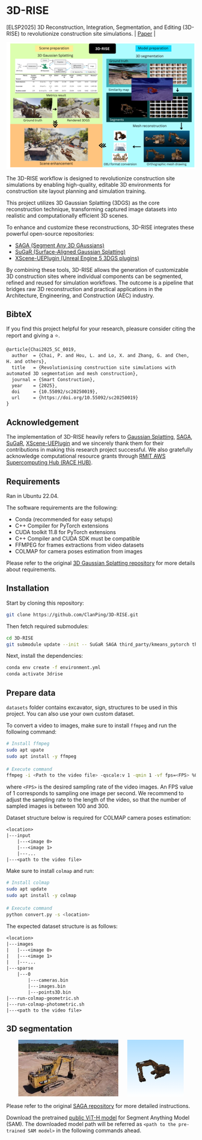 # 3D-RISE
[ELSP2025] 3D Reconstruction, Integration, Segmentation, and Editing (3D-RISE) to revolutionize construction site simulations.
| [Paper](https://www.elspub.com/papers/j/1893818303650844672) |

<p align="center">
<img src="assets/graphical_abstract.png" alt="Workflow Overview" width="700"/>
</p>

The 3D-RISE workflow is designed to revolutionize construction site simulations by enabling high-quality, editable 3D environments for construction site layout planning and simulation training.

This project utilizes 3D Gaussian Splatting (3DGS) as the core reconstruction technique, transforming captured image datasets into realistic and computationally efficient 3D scenes.

To enhance and customize these reconstructions, 3D-RISE integrates these powerful open-source repositories:

- [SAGA (Segment Any 3D GAussians)](https://github.com/Jumpat/SegAnyGAussians)
- [SuGaR (Surface-Aligned Gaussian Splatting)](https://github.com/Anttwo/SuGaR/tree/main?tab=readme-ov-file)
- [XScene-UEPlugin (Unreal Engine 5 3DGS plugins)](https://github.com/xverse-engine/XScene-UEPlugin)

By combining these tools, 3D-RISE allows the generation of customizable 3D construction sites where individual components can be segmented, refined and reused for simulation workflows. The outcome is a pipeline that bridges raw 3D reconstruction and practical applications in the Architecture, Engineering, and Construction (AEC) industry.

## BibteX

If you find this project helpful for your research, pleasure consider citing the report and giving a ⭐.
```
@article{Chai2025_SC_0019,
  author  = {Chai, P. and Hou, L. and Lo, X. and Zhang, G. and Chen, H. and others},
  title   = {Revolutionising construction site simulations with automated 3D segmentation and mesh construction},
  journal = {Smart Construction},
  year    = {2025},
  doi     = {10.55092/sc20250019},
  url     = {https://doi.org/10.55092/sc20250019}
}
```

## Acknowledgement

The implementation of 3D-RISE heavily refers to [Gaussian Splatting](https://github.com/graphdeco-inria/gaussian-splatting), [SAGA](https://github.com/Jumpat/SegAnyGAussians), [SuGaR](https://github.com/Anttwo/SuGaR), [XScene-UEPlugin](https://github.com/xverse-engine/XScene-UEPlugin) and we sincerely thank them for their contributions in making this research project successful. We also gratefully acknowledge computational resource grants through [RMIT AWS Supercomputing Hub (RACE HUB)](https://www.rmit.edu.au/partner/hubs/race).

## Requirements

Ran in Ubuntu 22.04.

The software requirements are the following:

- Conda (recommended for easy setups)
- C++ Compiler for PyTorch extensions
- CUDA toolkit 11.8 for PyTorch extensions
- C++ Compiler and CUDA SDK must be compatible
- FFMPEG for frames extractions from video datasets
- COLMAP for camera poses estimation from images

Please refer to the original [3D Gaussian Splatting repository](https://github.com/graphdeco-inria/gaussian-splatting) for more details about requirements.

## Installation

Start by cloning this repository:
```bash
git clone https://github.com/ClanPing/3D-RISE.git
```

Then fetch required submodules:
```bash
cd 3D-RISE
git submodule update --init -- SuGaR SAGA third_party/kmeans_pytorch third_party/segment-anything
```

Next, install the dependencies:
```bash
conda env create -f environment.yml
conda activate 3drise
```

## Prepare data

`datasets` folder contains excavator, sign, structures to be used in this project. You can also use your own custom dataset.

To convert a video to images, make sure to install `ffmpeg` and run the following command:
```bash
# Install ffmpeg
sudo apt upate
sudo apt install -y ffmpeg

# Execute command
ffmpeg -i <Path to the video file> -qscale:v 1 -qmin 1 -vf fps=<FPS> %04d.jpg
```
where `<FPS>` is the desired sampling rate of the video images. An FPS value of 1 corresponds to sampling one image per second. We recommend to adjust the sampling rate to the length of the video, so that the number of sampled images is between 100 and 300.

Dataset structure below is required for COLMAP camera poses estimation:
```
<location>
|---input
	|---<image 0>
	|---<image 1>
	|---...
|---<path to the video file>
```

Make sure to install `colmap` and run:
```bash
# Install colmap
sudo apt update
sudo apt install -y colmap

# Execute command
python convert.py -s <location>
```

The expected dataset structure is as follows:
```
<location>
|---images
|   |---<image 0>
|   |---<image 1>
|   |---...
|---sparse
    |---0
        |---cameras.bin
        |---images.bin
        |---points3D.bin
|---run-colmap-geometric.sh
|---run-colmap-photometric.sh
|---<path to the video file>
```

## 3D segmentation

<p align="center">
  <img src="assets/excavator.jpg" height="150" alt="excavator JPG">
  &nbsp;&nbsp;&nbsp;&nbsp;
  <img src="assets/excavator.gif" height="150" alt="excavator OBJ">
</p>

Please refer to the original [SAGA repository](https://github.com/Jumpat/SegAnyGAussians) for more detailed instructions.

Download the pretrained [public ViT-H model](https://dl.fbaipublicfiles.com/segment_anything/sam_vit_h_4b8939.pth) for Segment Anything Model (SAM). The downloaded model path will be referred as `<path to the pre-trained SAM model>` in the following commands ahead.
